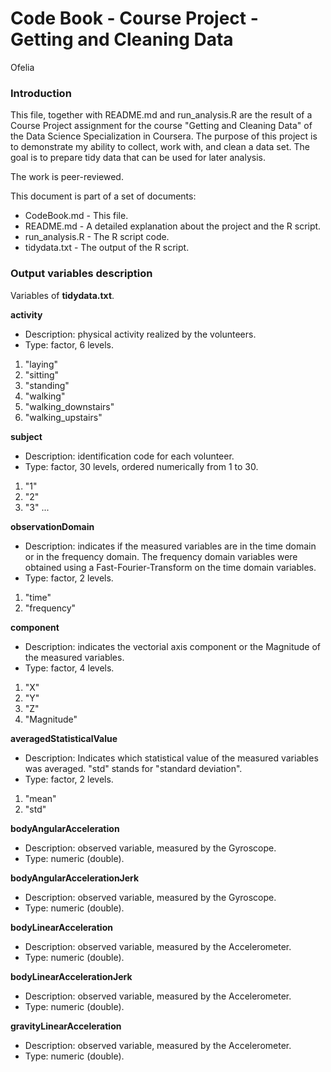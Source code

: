# Code Book - Course Project - Getting and Cleaning Data
Ofelia  
### Introduction

This file, together with README.md and run_analysis.R are the result of a Course Project assignment for the course "Getting and Cleaning Data" of the Data Science Specialization in Coursera. The purpose of this project is to demonstrate my ability to collect, work with, and clean a data set. The goal is to prepare tidy data that can be used for later analysis.

The work is peer-reviewed.

This document is part of a set of documents:

* CodeBook.md - This file.
* README.md - A detailed explanation about the project and the R script.
* run_analysis.R - The R script code.
* tidydata.txt - The output of the R script.

### Output variables description

Variables of **tidydata.txt**.

**activity**

- Description: physical activity realized by the volunteers. 
- Type: factor, 6 levels.

1. "laying"
2. "sitting"
3. "standing"
4. "walking"
5. "walking_downstairs"
6. "walking_upstairs"


**subject**

- Description: identification code for each volunteer.
- Type: factor, 30 levels, ordered numerically from 1 to 30.

1. "1"
2. "2"
3. "3" ...
      

**observationDomain**

- Description: indicates if the measured variables are in the time  domain or in the frequency domain. The frequency domain variables were obtained using a Fast-Fourier-Transform on the time domain variables.
- Type: factor, 2 levels.

1. "time"
2. "frequency"


**component**

- Description: indicates the vectorial axis component or the Magnitude of the measured variables.
- Type: factor, 4 levels.

1. "X"
2. "Y"
3. "Z"
4. "Magnitude"


**averagedStatisticalValue**

- Description: Indicates which statistical value of the measured variables was averaged. "std" stands for "standard deviation".
- Type: factor, 2 levels.

1. "mean"
2. "std"

**bodyAngularAcceleration**

- Description: observed variable, measured by the Gyroscope.
- Type: numeric (double).

**bodyAngularAccelerationJerk**

- Description: observed variable, measured by the Gyroscope.
- Type: numeric (double).

**bodyLinearAcceleration**

- Description: observed variable, measured by the Accelerometer.
- Type: numeric (double).

**bodyLinearAccelerationJerk**

- Description: observed variable, measured by the Accelerometer.
- Type: numeric (double).

**gravityLinearAcceleration**

- Description: observed variable, measured by the Accelerometer.
- Type: numeric (double).


